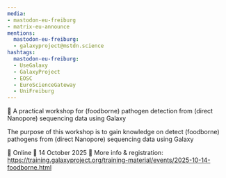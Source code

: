 ```yaml
---
media:
- mastodon-eu-freiburg
- matrix-eu-announce
mentions:
  mastodon-eu-freiburg:
  - galaxyproject@mstdn.science
hashtags:
  mastodon-eu-freiburg:
  - UseGalaxy
  - GalaxyProject
  - EOSC
  - EuroScienceGateway
  - UniFreiburg
---
```

📣 A practical workshop for (foodborne) pathogen detection from (direct Nanopore) sequencing data using Galaxy

The purpose of this workshop is to gain knowledge on detect (foodborne) pathogens from (direct Nanopore) sequencing data using Galaxy

📍 Online
📅 14 October 2025
🔗 More info & registration: https://training.galaxyproject.org/training-material/events/2025-10-14-foodborne.html